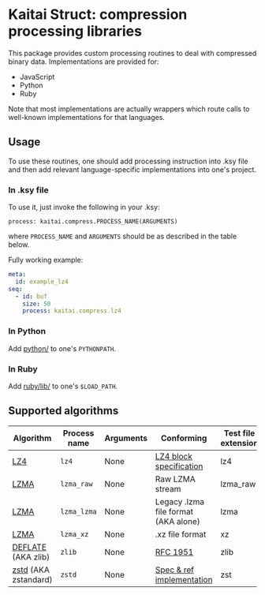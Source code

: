 # Kaitai Struct: compression processing libraries

This package provides custom processing routines to deal with
compressed binary data. Implementations are provided for:

* JavaScript
* Python
* Ruby

Note that most implementations are actually wrappers which route calls
to well-known implementations for that languages.

## Usage

To use these routines, one should add processing instruction into
.ksy file and then add relevant language-specific implementations
into one's project.

### In .ksy file

To use it, just invoke the following in your .ksy:

```
process: kaitai.compress.PROCESS_NAME(ARGUMENTS)
```

where `PROCESS_NAME` and `ARGUMENTS` should be as described in the table below.

Fully working example:

```yaml
meta:
  id: example_lz4
seq:
  - id: buf
    size: 50
    process: kaitai.compress.lz4
```

### In Python

Add [python/](https://github.com/kaitai-io/kaitai_compress/tree/master/python) to one's `PYTHONPATH`.

### In Ruby

Add [ruby/lib/](https://github.com/kaitai-io/kaitai_compress/tree/master/ruby/lib/) to one's `$LOAD_PATH`.

## Supported algorithms

| Algorithm | Process name | Arguments | Conforming | Test file extension |
| - | - | - | - | - |
| [LZ4](https://en.wikipedia.org/wiki/LZ4_(compression_algorithm)) | `lz4` | None | [LZ4 block specification](https://lz4.github.io/lz4/lz4_Block_format.md) | lz4 |
| [LZMA](https://en.wikipedia.org/wiki/Lempel%E2%80%93Ziv%E2%80%93Markov_chain_algorithm) | `lzma_raw` | None | Raw LZMA stream | lzma_raw |
| [LZMA](https://en.wikipedia.org/wiki/Lempel%E2%80%93Ziv%E2%80%93Markov_chain_algorithm) | `lzma_lzma` | None | Legacy .lzma file format (AKA alone) | lzma |
| [LZMA](https://en.wikipedia.org/wiki/Lempel%E2%80%93Ziv%E2%80%93Markov_chain_algorithm) | `lzma_xz` | None | .xz file format | xz |
| [DEFLATE](https://en.wikipedia.org/wiki/DEFLATE) (AKA zlib) | `zlib` | None | [RFC 1951](https://tools.ietf.org/html/rfc1951) | zlib |
| [zstd](https://zstd.net) (AKA zstandard) | `zstd` | None | [Spec & ref implementation](http://facebook.github.io/zstd/zstd_manual.html) | zst |
